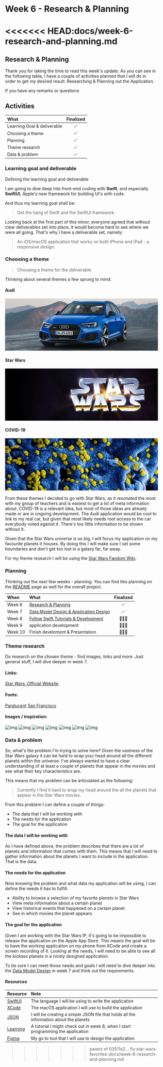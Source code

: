 # Week 6 - Research & Planning

<<<<<<< HEAD:docs/week-6-research-and-planning.md
=======
## Research & Planning

Thank you for taking the time to read this week's update. As you can see in the following table, I have a couple of activities planned that I will do in order to get my desired result: Researching & Planning out the Application.

If you have any remarks or questions

## Activities

| What | Finalized |
| :--- | :---: |
| Learning Goal & deliverable | ✅ |
| Choosing a theme | ✅ |
| Planning | ✅ |
| Theme research | ✅ |
| Data & problem | ✅ |

### Learning goal and deliverable

Defining the learning goal and deliverable

I am going to dive deep into front-end coding with **Swift**, and especially **SwiftUI**, Apple's new framework for building UI's with code.

And thus my learning goal shall be:

> Get the hang of Swift and the SwiftUI framework.

Looking back at the first part of this minor, everyone agreed that without clear deliverables set into place, it would become hard to see where we were all going. That's why I have a deliverable set, namely:

> An iOS/macOS application that works on both iPhone and iPad - a responsive design.

### Choosing a theme

> Choosing a theme for the deliverable

Thinking about several themes a few sprung to mind:

#### Audi

![image](https://raw.githubusercontent.com/mwdossantos/kb-86/master/star-wars-favorites-docs/images/audi.jpg)

#### Star Wars

![image](https://raw.githubusercontent.com/mwdossantos/kb-86/master/star-wars-favorites-docs/images/starwars.jpg)

#### COVID-19

![image](https://raw.githubusercontent.com/mwdossantos/kb-86/master/star-wars-favorites-docs/images/covid.jpg)

From these themes I decided to go with Star Wars, as it resonated the most with my group of teachers and is easiest to get a lot of meta information about. COVID-19 is a relevant idea, but most of those ideas are already made or are in ongoing development. The Audi application would be cool to link to my real car, but given that most likely needs root access to the car everybody voted against it. There's too little information to be shown without it.

Given that the Star Wars universe is so big, I will focus my application on my favourite planets it houses. By doing this I will make sure I set some boundaries and don't get too lost in a galaxy far, far away.

For my theme research I will be using the [Star Wars Fandom Wiki](https://starwars.fandom.com/wiki).

### Planning

Thinking out the next few weeks - planning. You can find this planning on the [README](https://github.com/mwdossantos/kb-86) page as well for the overall project.

| When | What | Finalized |
| :--- | :--- | :---: |
| Week 6 | [Research & Planning](https://github.com/mwdossantos/kb-86/blob/master/star-wars-favorites-docs/week-6-research-and-planning.md) | ✅ |
| Week 7 | [Data Model Design & Application Design](https://github.com/mwdossantos/kb-86/blob/master/star-wars-favorites-docs/week-7-data-model-design-and-application-design.md) | ✅ |
| Week 8 | [Follow Swift Tutorials & Development](https://github.com/mwdossantos/kb-86/blob/master/star-wars-favorites-docs/week-8-follow-swift-tutorials-and-development.md) | 🧑🏻‍💻 |
| Week 9 | application development | 🧑🏻‍💻 |
| Week 10 | Finish develoment & Presentation | 🧑🏻‍💻 |

### Theme research

Do research on the chosen theme - find images, links and more. Just general stuff, I will dive deeper in week 7.

#### Links:

[Star Wars: Official Website](https://www.starwars.com/)

#### Fonts:

[Paralucent](https://www.myfonts.com/fonts/device/paralucent/) [San Francisco](https://developer.apple.com/fonts/)

#### Images / inspiration:

![img](https://cdn.dribbble.com/users/808342/screenshots/10804502/media/c49bae730c270b3246683d0a3cc48513.jpg) ![img](https://cdn.dribbble.com/users/37585/screenshots/3286475/helm_shot359.png) ![img](https://cdn.dribbble.com/users/1032175/screenshots/8915549/media/45a1356a3948202b99d8c46e135749d7.png) ![img](https://cdn.dribbble.com/users/2096507/screenshots/4284503/starwars-hansolo-bg.jpg) ![img](https://cdn.dribbble.com/users/1575908/screenshots/8173066/media/a89e3e63d1924fb9918a9201acd27698.png) ![img](https://cdn.dribbble.com/users/15687/screenshots/8429874/media/e8ece76095c31f5f159cc1ac0487bfd9.png) ![img](https://cdn.dribbble.com/users/1575908/screenshots/8102158/media/7015d74623fd5577fd512ff9b76f63aa.jpg)

### Data & problem

So, what's the problem I'm trying to solve here? Given the vastness of the Star Wars galaxy it can be hard to wrap your head around all the different planets within the universe. I've always wanted to have a clear understanding of at least a couple of planets that appear in the movies and see what their key characteristics are.

This means that my problem can be articulated as the following:

> Currently I find it hard to wrap my head around the all the planets that appear in the Star Wars movies.

From this problem I can define a couple of things:

* The data that I will be working with
* The needs for the application
* The goal for the application

#### The data I will be working with

As I have defined above, the problem describes that there are a lot of planets and information that comes with them. This means that I will need to gather information about the planets I want to include in the application. That is the data.

#### The needs for the application

Now knowing the problem and what data my application will be using, I can define the needs it has to fulfill:

* Ability to browse a selection of my favorite planets in Star Wars
* View meta information about a certain planet
* View historical events that happened on a certain planet
* See in which movies the planet appears 

#### The goal for the application

Given I am working with the Star Wars IP, it's going to be impossible to release the application on the Apple App Store. This means the goal will be to have the working application on my phone from XCode and create a screen recording of it. Looking at the needs, I will need to be able to see all the _kickass_ planets in a nicely designed application.

To be sure I can meet those needs and goals I will need to dive deeper into the [Data Model Design](https://github.com/mwdossantos/kb-86/blob/master/star-wars-favorites-docs/week-7-data-model-design-and-application-design.md) in week 7 and think out the requirements.

#### Resources

| Resource | Note |
| :--- | :--- |
| [SwiftUI](https://developer.apple.com/xcode/swiftui/) | The language I will be using to write the application |
| [XCode](https://developer.apple.com/xcode/) | The macOS application I will use to build the application |
| [JSON](https://www.ioscreator.com/tutorials/swiftui-json-list-tutorial) | I will be creating a simple JSON file that holds all the information about the planets |
| [Learning](https://designcode.io/swiftui?promo=learnswiftui) | A tutorial I might check out in week 8, when I start programming the application |
| [Figma](https://figma.com) | My go to tool that I will use to design the application |

>>>>>>> parent of 03511a2... fix:star-wars-favorites-docs/week-6-research-and-planning.md

